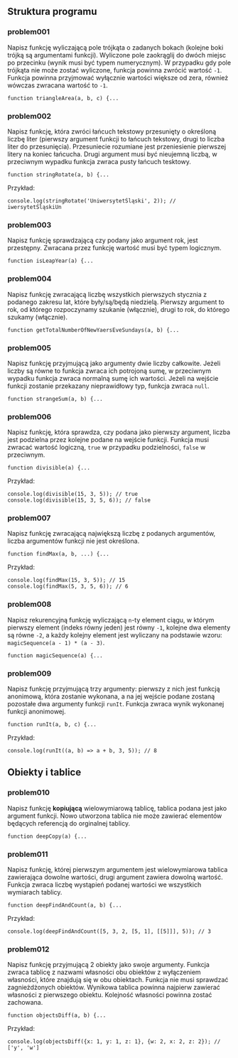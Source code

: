 ## Struktura programu

### problem001

Napisz funkcję wyliczającą pole trójkąta o zadanych bokach (kolejne boki trójką są argumentami funkcji). Wyliczone pole 
zaokrąglij do dwóch miejsc po przecinku (wynik musi być typem numerycznym). W przypadku gdy pole trójkąta nie może zostać wyliczone, funkcja powinna zwrócić wartość `-1`.
Funkcja powinna przyjmować wyłącznie wartości większe od zera, również wówczas zwracana wartość to `-1`.
```
function triangleArea(a, b, c) {...
```

### problem002

Napisz funkcję, która zwróci łańcuch tekstowy przesunięty o określoną liczbę liter (pierwszy argument funkcji to łańcuch 
tekstowy, drugi to liczba liter do przesunięcia). Przesuniecie rozumiane jest przeniesienie pierwszej litery na koniec łańcucha.
Drugi argument musi być nieujemną liczbą, w przeciwnym wypadku funkcja zwraca pusty łańcuch tesktowy.
```
function stringRotate(a, b) {...
```
Przykład:
```
console.log(stringRotate('UniwersytetŚląski', 2)); // iwersytetŚląskiUn
```

### problem003

Napisz funkcję sprawdzającą czy podany jako argument rok, jest przestępny. Zwracana przez funkcję wartość musi być typem logicznym. 
```
function isLeapYear(a) {...
```

### problem004

Napisz funkcję zwracającą liczbę wszystkich pierwszych stycznia z podanego zakresu lat, które były/są/będą niedzielą. 
Pierwszy argument to rok, od którego rozpoczynamy szukanie (włącznie), drugi to rok, do którego szukamy (włącznie).
```
function getTotalNumberOfNewYaersEveSundays(a, b) {...
```
### problem005

Napisz funkcję przyjmującą jako argumenty dwie liczby całkowite. Jeżeli liczby są równe to funkcja zwraca ich potrojoną sumę, w przeciwnym wypadku 
funkcja zwraca normalną sumę ich wartości. Jeżeli na wejście funkcji zostanie przekazany nieprawidłowy typ, funkcja zwraca `null`.
```
function strangeSum(a, b) {...
```

### problem006

Napisz funkcję, która sprawdza, czy podana jako pierwszy argument, liczba jest podzielna przez kolejne podane na wejście funkcji.
Funkcja musi zwracać wartość logiczną, `true` w przypadku podzielności, `false` w przeciwnym.
```
function divisible(a) {...
```
Przykład:
```
console.log(divisible(15, 3, 5)); // true
console.log(divisible(15, 3, 5, 6)); // false
```

### problem007

Napisz funkcję zwracającą największą liczbę z podanych argumentów, liczba argumentów funkcji nie jest określona.
```
function findMax(a, b, ...) {...
```
Przykład:
```
console.log(findMax(15, 3, 5)); // 15
console.log(findMax(5, 3, 5, 6)); // 6
```

### problem008

Napisz rekurencyjną funkcję wyliczającą `n`-ty element ciągu, w którym pierwszy element (indeks równy jeden) jest równy `-1`, kolejne dwa elementy są równe `-2`, a 
każdy kolejny element jest wyliczany na podstawie wzoru: `magicSequence(a - 1) * (a - 3)`.
```
function magicSequence(a) {...
```

### problem009

Napisz funkcję przyjmującą trzy argumenty: pierwszy z nich jest funkcją anonimową, która zostanie wykonana, a na jej
wejście podane zostaną pozostałe dwa argumenty funkcji `runIt`. Funkcja zwraca wynik wykonanej funkcji anonimowej.
```
function runIt(a, b, c) {...
```
Przykład:
```
console.log(runIt((a, b) => a + b, 3, 5)); // 8
```

## Obiekty i tablice

### problem010

Napisz funkcję **kopiującą** wielowymiarową tablicę, tablica podana jest jako argument funkcji. Nowo utworzona tablica nie może zawierać elementów 
będących referencją do orginalnej tablicy.
```
function deepCopy(a) {...
```

### problem011

Napisz funkcję, której pierwszym argumentem jest wielowymiarowa tablica zawierająca dowolne wartości, drugi argument zawiera dowolną wartość. Funkcja zwraca 
liczbę wystąpień podanej wartości we wszystkich wymiarach tablicy.
```
function deepFindAndCount(a, b) {...
```
Przykład:
```
console.log(deepFindAndCount([5, 3, 2, [5, 1], [[5]]], 5)); // 3
```

### problem012

Napisz funkcję przyjmującą 2 obiekty jako swoje argumenty. Funkcja zwraca tablicę z nazwami własności obu obiektów z wyłączeniem własności, które znajdują się 
w obu obiektach. Funkcja nie musi sprawdzać zagnieżdżonych obiektów. Wynikowa tablica powinna najpierw zawierać własności z pierwszego obiektu. Kolejność własności 
powinna zostać zachowana.
```
function objectsDiff(a, b) {...
```
Przykład:
```
console.log(objectsDiff({x: 1, y: 1, z: 1}, {w: 2, x: 2, z: 2}); // ['y', 'w']
```

